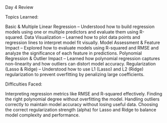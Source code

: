 Day 4 Review

Topics Learned:

Basic & Multiple Linear Regression – Understood how to build regression models using one or multiple predictors and evaluate them using R-squared.
Data Visualization – Learned how to plot data points and regression lines to interpret model fit visually.
Model Assessment & Feature Impact – Explored how to evaluate models using R-squared and RMSE and analyze the significance of each feature in predictions.
Polynomial Regression & Outlier Impact – Learned how polynomial regression captures non-linearity and how outliers can distort model accuracy.
Regularization (Lasso & Ridge) – Understood how to use L1 (Lasso) and L2 (Ridge) regularization to prevent overfitting by penalizing large coefficients.

Difficulties Faced:

Interpreting regression metrics like RMSE and R-squared effectively.
Finding the right polynomial degree without overfitting the model.
Handling outliers correctly to maintain model accuracy without losing useful data.
Choosing the correct regularization strength (alpha) for Lasso and Ridge to balance model complexity and performance.






